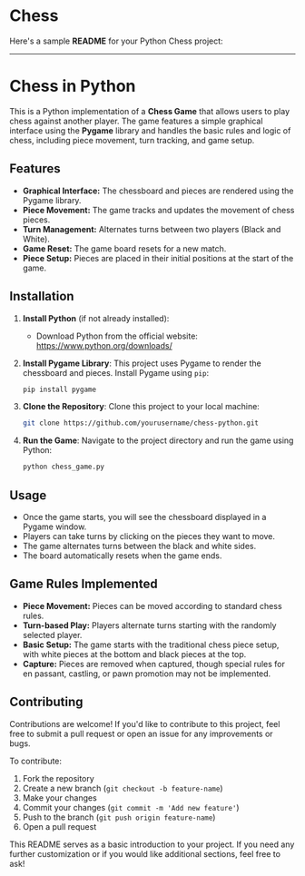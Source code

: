 # Chess
Here's a sample **README** for your Python Chess project:

---

# Chess in Python

This is a Python implementation of a **Chess Game** that allows users to play chess against another player. The game features a simple graphical interface using the **Pygame** library and handles the basic rules and logic of chess, including piece movement, turn tracking, and game setup.

## Features

- **Graphical Interface:** The chessboard and pieces are rendered using the Pygame library.
- **Piece Movement:** The game tracks and updates the movement of chess pieces.
- **Turn Management:** Alternates turns between two players (Black and White).
- **Game Reset:** The game board resets for a new match.
- **Piece Setup:** Pieces are placed in their initial positions at the start of the game.
  
## Installation

1. **Install Python** (if not already installed):
   - Download Python from the official website: https://www.python.org/downloads/

2. **Install Pygame Library**:
   This project uses Pygame to render the chessboard and pieces. Install Pygame using `pip`:
   ```bash
   pip install pygame
   ```

3. **Clone the Repository**:
   Clone this project to your local machine:
   ```bash
   git clone https://github.com/yourusername/chess-python.git
   ```

4. **Run the Game**:
   Navigate to the project directory and run the game using Python:
   ```bash
   python chess_game.py
   ```

## Usage

- Once the game starts, you will see the chessboard displayed in a Pygame window.
- Players can take turns by clicking on the pieces they want to move.
- The game alternates turns between the black and white sides.
- The board automatically resets when the game ends.

## Game Rules Implemented

- **Piece Movement:** Pieces can be moved according to standard chess rules.
- **Turn-based Play:** Players alternate turns starting with the randomly selected player.
- **Basic Setup:** The game starts with the traditional chess piece setup, with white pieces at the bottom and black pieces at the top.
- **Capture:** Pieces are removed when captured, though special rules for en passant, castling, or pawn promotion may not be implemented.



## Contributing

Contributions are welcome! If you'd like to contribute to this project, feel free to submit a pull request or open an issue for any improvements or bugs.

To contribute:
1. Fork the repository
2. Create a new branch (`git checkout -b feature-name`)
3. Make your changes
4. Commit your changes (`git commit -m 'Add new feature'`)
5. Push to the branch (`git push origin feature-name`)
6. Open a pull request


This README serves as a basic introduction to your project. If you need any further customization or if you would like additional sections, feel free to ask!
